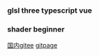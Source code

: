 ### glsl three typescript vue 
### shader beginner

[国内gitee](http://ajn404.gitee.io/vuepress-shader/markdown/practice/firstShader.html)
[gitpage](https://ajn404.github.io/vuepress-shader/)

